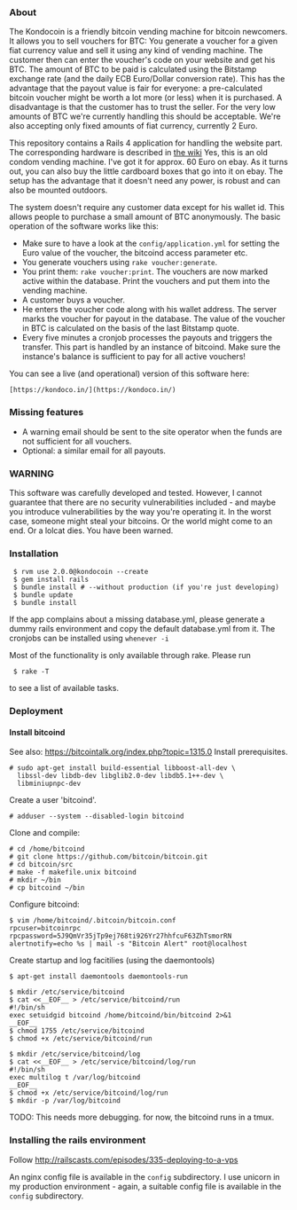 ### About

The Kondocoin is a friendly bitcoin vending machine for bitcoin
newcomers. It allows you to sell vouchers for BTC: You generate a
voucher for a given fiat currency value and sell it using any kind of
vending machine. The customer then can enter the voucher's code on your
website and get his BTC. The amount of BTC to be paid is calculated
using the Bitstamp exchange rate (and the daily ECB Euro/Dollar conversion
rate). This has the advantage that the payout value is fair for
everyone: a pre-calculated bitcoin voucher might be worth a lot more (or
less) when it is purchased. A disadvantage is that the customer has to
trust the seller. For the very low amounts of BTC we're currently
handling this should be acceptable. We're also accepting only fixed
amounts of fiat currency, currently 2 Euro. 

This repository contains a Rails 4 application for handling the website part.
The corresponding hardware is described in [the
wiki](https://github.com/gonium/kondocoin/wiki/hardware)
Yes, this is an old condom vending machine. I've got it for approx. 60
Euro on ebay. As it turns out, you can also buy the little cardboard
boxes that go into it on ebay. The setup has the advantage that it
doesn't need any power, is robust and can also be mounted outdoors.

The system doesn't require any customer data except for his wallet id.
This allows people to purchase a small amount of BTC anonymously.  The basic operation of the software works like this:

  * Make sure to have a look at the  ``config/application.yml`` for
    setting the Euro value of the voucher, the bitcoind access parameter
    etc.
  * You generate vouchers using ``rake voucher:generate``.   
  * You print them: ``rake voucher:print``. The vouchers are now marked
    active within the database. Print the vouchers and put them into the
    vending machine.
  * A customer buys a voucher. 
  * He enters the voucher code along with his wallet address. The server
    marks the voucher for payout in the database. The value of the
    voucher in BTC is calculated on the basis of the last Bitstamp
    quote.
  * Every five minutes a cronjob processes the payouts and triggers the
    transfer. This part is handled by an instance of bitcoind. Make sure
    the instance's balance is sufficient to pay for all active
    vouchers!

You can see a live (and operational) version of this software here:

    [https://kondoco.in/](https://kondoco.in/)

### Missing features

  * A warning email should be sent to the site operator when the funds
    are not sufficient for all vouchers.
  * Optional: a similar email for all payouts.

### WARNING

This software was carefully developed and tested. However, I cannot
guarantee that there are no security vulnerabilities included - and maybe you
introduce vulnerabilities by the way you're operating it. In the worst
case, someone might steal your bitcoins. Or the world might come to an
end. Or a lolcat dies. You have been warned.

### Installation

```` 
 $ rvm use 2.0.0@kondocoin --create
 $ gem install rails
 $ bundle install # --without production (if you're just developing)
 $ bundle update
 $ bundle install
````
If the app complains about a missing database.yml, please generate a
dummy rails environment and copy the default database.yml from it. The
cronjobs can be installed using ``whenever -i``

Most of the functionality is only available through rake. Please run

````
 $ rake -T
````

to see a list of available tasks.

### Deployment

#### Install bitcoind
See also: https://bitcointalk.org/index.php?topic=1315.0
Install prerequisites.

    # sudo apt-get install build-essential libboost-all-dev \
      libssl-dev libdb-dev libglib2.0-dev libdb5.1++-dev \
      libminiupnpc-dev
    
Create a user 'bitcoind'.

    # adduser --system --disabled-login bitcoind

Clone and compile:

    # cd /home/bitcoind
    # git clone https://github.com/bitcoin/bitcoin.git
    # cd bitcoin/src
    # make -f makefile.unix bitcoind
    # mkdir ~/bin
    # cp bitcoind ~/bin

Configure bitcoind:

    $ vim /home/bitcoind/.bitcoin/bitcoin.conf
    rpcuser=bitcoinrpc
    rpcpassword=5J9QmVr35jTp9ej768ti926Yr27hhfcuF63ZhTsmorRN
    alertnotify=echo %s | mail -s "Bitcoin Alert" root@localhost

Create startup and log facitilies (using the daemontools)

    $ apt-get install daemontools daemontools-run

    $ mkdir /etc/service/bitcoind
    $ cat <<__EOF__ > /etc/service/bitcoind/run
    #!/bin/sh
    exec setuidgid bitcoind /home/bitcoind/bin/bitcoind 2>&1 
    __EOF__
    $ chmod 1755 /etc/service/bitcoind
    $ chmod +x /etc/service/bitcoind/run

    $ mkdir /etc/service/bitcoind/log
    $ cat <<__EOF__ > /etc/service/bitcoind/log/run
    #!/bin/sh
    exec multilog t /var/log/bitcoind
    __EOF__
    $ chmod +x /etc/service/bitcoind/log/run
    $ mkdir -p /var/log/bitcoind

TODO: This needs more debugging. for now, the bitcoind runs in a tmux.


### Installing the rails environment

Follow http://railscasts.com/episodes/335-deploying-to-a-vps

An nginx config file is available in the ``config`` subdirectory. I use
unicorn in my production environment - again, a suitable config file is
available in the ``config`` subdirectory.
